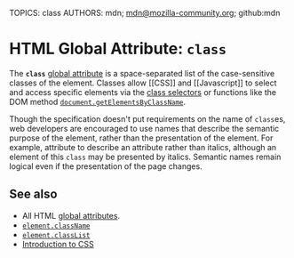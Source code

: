 TOPICS: class
AUTHORS: mdn; mdn@mozilla-community.org; github:mdn

# HTML Global Attribute: `class`

The **`class`** [global attribute](/en/webfrontend/HTML_Global_Attribute)
is a space-separated list of the case-sensitive classes of the element. Classes allow [[CSS]] and
[[Javascript]] to select and access specific elements via the [class selectors](/en/webfrontend/CSS_Class_Selector)
or functions like the DOM method [`document.getElementsByClassName`](/en/webfrontend/Document.getElementsByClassName).

Though the specification doesn't put requirements on the name of `class`es, web developers are
encouraged to use names that describe the semantic purpose of the element, rather than the
presentation of the element. For example, attribute to describe an attribute rather than italics,
although an element of this `class` may be presented by italics. Semantic names remain logical even if
the presentation of the page changes.

## See also

- All HTML [global attributes](/en/webfrontend/HTML_Global_Attribute).
- [`element.className`](/en/webfrontend/Element.className)
- [`element.classList`](/en/webfrontend/Element.classList)
- [Introduction to CSS](https://wiki.developer.mozilla.org/en-US/docs/Learn/CSS/)
